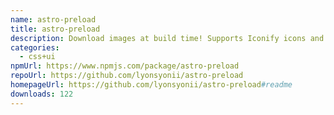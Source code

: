 ```yaml
---
name: astro-preload
title: astro-preload
description: Download images at build time! Supports Iconify icons and arbitrary images.
categories:
  - css+ui
npmUrl: https://www.npmjs.com/package/astro-preload
repoUrl: https://github.com/lyonsyonii/astro-preload
homepageUrl: https://github.com/lyonsyonii/astro-preload#readme
downloads: 122
---
```

